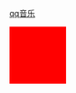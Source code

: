 [qq音乐](https://xiaohu2200.github.io/xiaohuchangku/qqyinyue/)
<!DOCTYPE html>
<html lang="en">
<head>
    <meta charset="UTF-8">
    <meta name="viewport" content="width=device-width, initial-scale=1.0">
    <meta http-equiv="X-UA-Compatible" content="ie=edge">
    <title>Document</title>
    <style>
      .stage{
        width:100px;
        height:100px;
        background-color:red;
      }
    </style>
</head>
<body>
    <div class="stage">
        <div class="mask"></div>
    </div>
    
</body>
</html>

